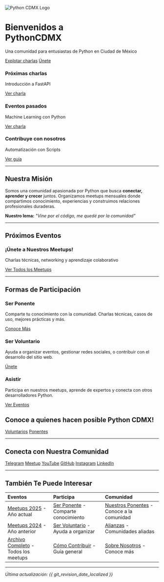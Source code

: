 <!-- Hero Section -->
<div class="hero-section">
  <img src="/images/logo.png" alt="Python CDMX Logo" class="hero-logo">
  <h1><span class="pygreen">Bienvenidos a</span><br>PythonCDMX</h1>
  <p class="hero-subtitle">Una comunidad para entusiastas de Python en Ciudad de México</p>
  <div class="action-buttons center">
    <a href="/meetups/" class="btn btn-primary">Explotar charlas</a>
    <a href="/comunidad/voluntarios.md" class="btn btn-danger">Únete</a>
  </div>
</div>

<!-- Tarjetas principales -->
<div class="features-grid mt-4">
  <div class="feature-card">
    <h3>Próximas charlas</h3>
    <p>Introducción a FastAPI</p>
    <a href="/meetups/" class="btn">Ver charla</a>
  </div>
  <div class="feature-card">
    <h3>Eventos pasados</h3>
    <p>Machine Learning con Python</p>
    <a href="/meetups/" class="btn">Ver charla</a>
  </div>
  <div class="feature-card">
    <h3>Contribuye con nosotros</h3>
    <p>Automatización con Scripts</p>
    <a href="/comunidad/como-contribuir/" class="btn">Ver guía</a>
  </div>
</div>

---

## <i class="fas fa-heart"></i> Nuestra Misión

Somos una comunidad apasionada por Python que busca **conectar, aprender y crecer** juntos. Organizamos meetups mensuales donde compartimos conocimiento, experiencias y construimos relaciones profesionales duraderas.

**Nuestro lema:** *"Vine por el código, me quedé por la comunidad"*

---

## <i class="fas fa-calendar"></i> Próximos Eventos

<div class="upcoming-events">
  <h3><i class="fas fa-microphone"></i> ¡Únete a Nuestros Meetups!</h3>
  <p>Charlas técnicas, networking y aprendizaje colaborativo</p>
  <a href="/meetups/" class="upcoming-btn"><i class="fas fa-calendar"></i> Ver Todos los Meetups</a>
</div>

---

## <i class="fas fa-users"></i> Formas de Participación

<div class="participation-grid">
  <div class="participation-card participation-ponente">
    <h3><i class="fas fa-microphone"></i> Ser Ponente</h3>
    <p>Comparte tu conocimiento con la comunidad. Charlas técnicas, casos de uso, mejores prácticas y más.</p>
    <a href="/comunidad/ponentes.md" class="btn btn-primary">Conoce Más</a>
  </div>
  <div class="participation-card participation-voluntario">
    <h3><i class="fas fa-hands-helping"></i> Ser Voluntario</h3>
    <p>Ayuda a organizar eventos, gestionar redes sociales, o contribuir con el desarrollo del sitio web.</p>
    <a href="/comunidad/voluntarios.md" class="btn btn-primary">Únete</a>
  </div>
  <div class="participation-card participation-asistir">
    <h3><i class="fas fa-users"></i> Asistir</h3>
    <p>Participa en nuestros meetups, aprende de expertos y conecta con otros desarrolladores Python.</p>
    <a href="/meetups/" class="btn btn-primary">Ver Eventos</a>
  </div>
</div>

## <i class="fas fa-link"></i> Conoce a quienes hacen posible Python CDMX!

<div class="community-highlight">
  <a href="/comunidad/voluntarios/#voluntarios-de-python-cdmx" class="btn btn-primary mt-2">Voluntarios</a>
  <a href="/comunidad/ponentes/#ponentes-de-python-cdmx" class="btn btn-primary mt-2">Ponentes</a>
</div>

---

## <i class="fas fa-link"></i> Conecta con Nuestra Comunidad

<div class="community-links">
  <a href="https://t.me/PythonCDMX" target="_blank" rel="noopener noreferrer" class="community-link telegram"><i class="fab fa-telegram"></i> Telegram</a>
  <a href="https://www.meetup.com/python-mexico" target="_blank" rel="noopener noreferrer" class="community-link meetup"><i class="fab fa-meetup"></i> Meetup</a>
  <a href="https://www.youtube.com/@PythonMexico" target="_blank" rel="noopener noreferrer" class="community-link youtube"><i class="fab fa-youtube"></i> YouTube</a>
  <a href="https://github.com/PythonMexico/pythonCDMX" target="_blank" rel="noopener noreferrer" class="community-link github"><i class="fab fa-github"></i> GitHub</a>
  <a href="https://www.instagram.com/pythoncdmx/" target="_blank" rel="noopener noreferrer" class="community-link instagram"><i class="fab fa-instagram"></i> Instagram</a>
  <a href="https://www.linkedin.com/groups/13126454/" target="_blank" rel="noopener noreferrer" class="community-link linkedin"><i class="fab fa-linkedin"></i> LinkedIn</a>
</div>

---

## <i class="fas fa-star"></i> También Te Puede Interesar

| <i class="fas fa-calendar"></i> **Eventos** | <i class="fas fa-microphone"></i> **Participa** | <i class="fas fa-users"></i> **Comunidad** |
|:---|:---|:---|
| [Meetups 2025](meetups/2025/) - Año actual | [Ser Ponente](comunidad/ponentes/) - Comparte conocimiento | [Nuestros Ponentes](comunidad/ponentes/) - Conoce a la comunidad |
| [Meetups 2024](meetups/2024/) - Año anterior | [Ser Voluntario](comunidad/voluntarios/) - Ayuda a organizar | [Alianzas](comunidad/alianzas/) - Comunidades aliadas |
| [Archivo Completo](meetups/) - Todos los meetups | [Cómo Contribuir](comunidad/como-contribuir/) - Guía general | [Sobre Nosotros](about/) - Conoce más |

---

*<i class="fas fa-clock"></i> Última actualización: {{ git_revision_date_localized }}*
